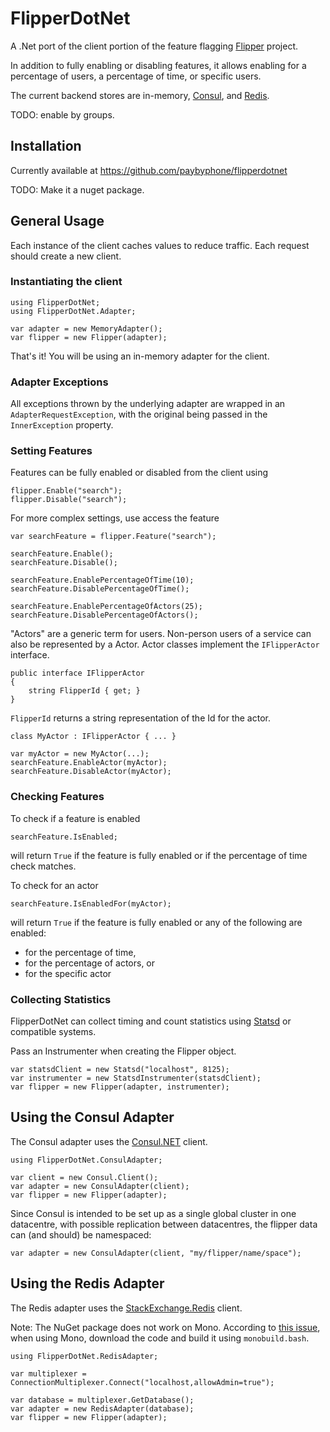 # FlipperDotNet

A .Net port of the client portion of the feature flagging [Flipper](https://github.com/jnunemaker/flipper) project.

In addition to fully enabling or disabling features, it allows enabling for a percentage of users, a percentage of time,
or specific users.

The current backend stores are in-memory, [Consul](https://www.consul.io), and [Redis](http://redis.io).

TODO: enable by groups.

## Installation

Currently available at <https://github.com/paybyphone/flipperdotnet>

TODO: Make it a nuget package.

## General Usage

Each instance of the client caches values to reduce traffic. Each request should create a new client.

### Instantiating the client

    using FlipperDotNet;
    using FlipperDotNet.Adapter;
    
    var adapter = new MemoryAdapter();
    var flipper = new Flipper(adapter);

That's it! You will be using an in-memory adapter for the client.

### Adapter Exceptions

All exceptions thrown by the underlying adapter are wrapped in an `AdapterRequestException`, with the
original being passed in the `InnerException` property.

### Setting Features

Features can be fully enabled or disabled from the client using

    flipper.Enable("search");
    flipper.Disable("search");

For more complex settings, use access the feature

    var searchFeature = flipper.Feature("search");
    
    searchFeature.Enable();
    searchFeature.Disable();
    
    searchFeature.EnablePercentageOfTime(10);
    searchFeature.DisablePercentageOfTime();
    
    searchFeature.EnablePercentageOfActors(25);
    searchFeature.DisablePercentageOfActors();

"Actors" are a generic term for users. Non-person users of a service can also be represented by a Actor. Actor classes
implement the `IFlipperActor` interface.

    public interface IFlipperActor
    {
        string FlipperId { get; }
    }

`FlipperId` returns a string representation of the Id for the actor.

    class MyActor : IFlipperActor { ... }
    
    var myActor = new MyActor(...);
    searchFeature.EnableActor(myActor);
    searchFeature.DisableActor(myActor);

### Checking Features

To check if a feature is enabled

    searchFeature.IsEnabled;

will return `True` if the feature is fully enabled or if the percentage of time check matches.

To check for an actor

    searchFeature.IsEnabledFor(myActor);

will return `True` if the feature is fully enabled or any of the following are enabled:

* for the percentage of time,
* for the percentage of actors, or
* for the specific actor

### Collecting Statistics

FlipperDotNet can collect timing and count statistics using [Statsd](https://github.com/etsy/statsd/) or compatible systems.

Pass an Instrumenter when creating the Flipper object.

    var statsdClient = new Statsd("localhost", 8125);
    var instrumenter = new StatsdInstrumenter(statsdClient);
    var flipper = new Flipper(adapter, instrumenter);
  

## Using the Consul Adapter

The Consul adapter uses the [Consul.NET](https://github.com/PlayFab/consuldotnet/) client.

    using FlipperDotNet.ConsulAdapter;
    
    var client = new Consul.Client();
    var adapter = new ConsulAdapter(client);
    var flipper = new Flipper(adapter);

Since Consul is intended to be set up as a single global cluster in one datacentre, with possible replication between
datacentres, the flipper data can (and should) be namespaced:

    var adapter = new ConsulAdapter(client, "my/flipper/name/space");

## Using the Redis Adapter

The Redis adapter uses the [StackExchange.Redis](https://github.com/StackExchange/StackExchange.Redis) client.

Note: The NuGet package does not work on Mono. According to
[this issue](https://github.com/StackExchange/StackExchange.Redis/issues/233), when using Mono, download the code
and build it using `monobuild.bash`.

    using FlipperDotNet.RedisAdapter;
    
    var multiplexer = ConnectionMultiplexer.Connect("localhost,allowAdmin=true");
    
    var	database = multiplexer.GetDatabase();
    var adapter = new RedisAdapter(database);
    var flipper = new Flipper(adapter);
